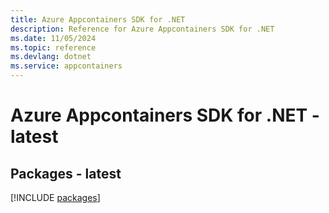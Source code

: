 ```yaml
---
title: Azure Appcontainers SDK for .NET
description: Reference for Azure Appcontainers SDK for .NET
ms.date: 11/05/2024
ms.topic: reference
ms.devlang: dotnet
ms.service: appcontainers
---
```

# Azure Appcontainers SDK for .NET - latest
## Packages - latest
[!INCLUDE [packages](appcontainers-index.md)]